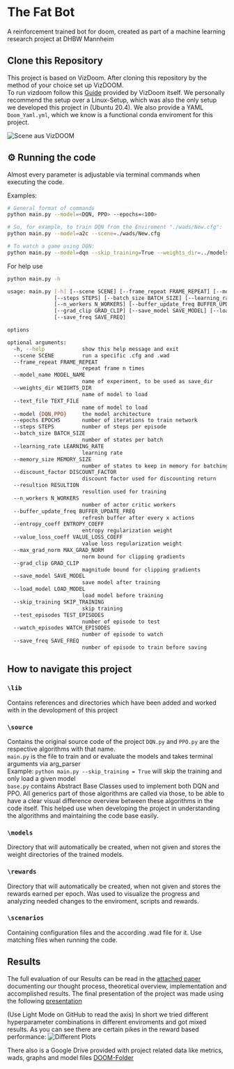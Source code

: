 # The Fat Bot
A reinforcement trained bot for doom, created as part of a machine learning research project at DHBW Mannheim

## Clone this Repository
This project is based on VizDoom. After cloning this repository by the method of your choice set up VizDOOM.\
To run vizdoom follow this [Guide](https://github.com/mwydmuch/ViZDoom/blob/master/doc/Building.md#linux_build) provided by VizDoom itself.
We personally recommend the setup over a Linux-Setup, which was also the only setup we developed this project in (Ubuntu 20.4).
We also provide a YAML `Doom_Yaml.yml`, which we know is a functional conda enviroment for this project.

![Scene aus VizDOOM](https://i.imgur.com/lHclExd.png)


## ⚙️ Running the code
Almost every parameter is adjustable via terminal commands when executing the code.

Examples:
```sh
# General format of commands
python main.py --model=<DQN, PPO> --epochs=<100>

# So, for example, to train DQN from the Enviroment "./wads/New.cfg":
python main.py --model=a2c --scene=./wads/New.cfg

# To watch a game using DQN:
python main.py --model=dqn --skip_training=True --weights_dir=../models/DuelQ_from_basic.pth
```
For help use 
```sh
python main.py -h

usage: main.py [-h] [--scene SCENE] [--frame_repeat FRAME_REPEAT] [--model_name MODEL_NAME] [--weights_dir WEIGHTS_DIR] [--text_file TEXT_FILE] [--model {DQN,PPO}] [--epochs EPOCHS]
               [--steps STEPS] [--batch_size BATCH_SIZE] [--learning_rate LEARNING_RATE] [--memory_size MEMORY_SIZE] [--discount_factor DISCOUNT_FACTOR] [--resultion RESULTION]
               [--n_workers N_WORKERS] [--buffer_update_freq BUFFER_UPDATE_FREQ] [--entropy_coeff ENTROPY_COEFF] [--value_loss_coeff VALUE_LOSS_COEFF] [--max_grad_norm MAX_GRAD_NORM]
               [--grad_clip GRAD_CLIP] [--save_model SAVE_MODEL] [--load_model LOAD_MODEL] [--skip_training SKIP_TRAINING] [--test_episodes TEST_EPISODES] [--watch_episodes WATCH_EPISODES]
               [--save_freq SAVE_FREQ]

options

optional arguments:
  -h, --help            show this help message and exit
  --scene SCENE         run a specific .cfg and .wad
  --frame_repeat FRAME_REPEAT
                        repeat frame n times
  --model_name MODEL_NAME
                        name of experiment, to be used as save_dir
  --weights_dir WEIGHTS_DIR
                        name of model to load
  --text_file TEXT_FILE
                        name of model to load
  --model {DQN,PPO}     the model architecture
  --epochs EPOCHS       number of iterations to train network
  --steps STEPS         number of steps per episode
  --batch_size BATCH_SIZE
                        number of states per batch
  --learning_rate LEARNING_RATE
                        learning rate
  --memory_size MEMORY_SIZE
                        number of states to keep in memory for batching
  --discount_factor DISCOUNT_FACTOR
                        discount factor used for discounting return
  --resultion RESULTION
                        resultion used for training
  --n_workers N_WORKERS
                        number of actor critic workers
  --buffer_update_freq BUFFER_UPDATE_FREQ
                        refresh buffer after every x actions
  --entropy_coeff ENTROPY_COEFF
                        entropy regularization weight
  --value_loss_coeff VALUE_LOSS_COEFF
                        value loss regularization weight
  --max_grad_norm MAX_GRAD_NORM
                        norm bound for clipping gradients
  --grad_clip GRAD_CLIP
                        magnitude bound for clipping gradients
  --save_model SAVE_MODEL
                        save model after training
  --load_model LOAD_MODEL
                        load model before training
  --skip_training SKIP_TRAINING
                        skip training
  --test_episodes TEST_EPISODES
                        number of episode to test
  --watch_episodes WATCH_EPISODES
                        number of episode to watch
  --save_freq SAVE_FREQ
                        number of episode to train before saving
```
## How to navigate this project
### `\lib`
Contains references and directories which have been added and worked with in the devolopment of this project

### `\source`
Contains the original source code of the project
`DQN.py` and `PPO.py` are the respective algorithms with that name.\
`main.py` is the file to train and or evaluate the models and takes terminal arguments via arg_parser\
Example: `python main.py --skip_training = True` will skip the training and only load a given model\
`base.py` contains Abstract Base Classes used to implement both DQN and PPO. All generics part of those algorithms are called via those,
to be able to have a clear visual difference overview between these algorithms in the code itself. This helped use when developing the project in understanding
the algorithms and maintaining the code base easily.

### `\models`
Directory that will automatically be created, when not given and stores the weight directories of the trained models.

### `\rewards`
Directory that will automatically be created, when not given and stores the rewards earned per epoch. Was used to visualize the progress and analyzing needed changes to the enviroment, scripts and rewards.

### `\scenarios`
Containing configuration files and the according .wad file for it. Use matching files when running the code.

## Results
The full evaluation of our Results can be read in the [attached paper](https://github.com/FatManWalking/the_fat_bot/blob/main/TheFatBot%20-%20DOOM%20for%20reinforcement%20learning.pdf) documenting our thought process, theoretical overview, implementation and accomplished results. The final presentation of the project was made using the following [presentation](https://github.com/FatManWalking/the_fat_bot/blob/main/TheFatBotPresentation.pdf)

(Use Light Mode on GitHub to read the axis)
In short we tried different hyperparameter combinations in different enviroments and got mixed results.
As you can see there are certain pikes in the reward based performance:
![Different Plots](https://user-images.githubusercontent.com/46927512/127165861-e5167b0c-4c64-4958-8afb-f92156f25123.png)

There also is a Google Drive provided with project related data like metrics, wads, graphs and model files [DOOM-Folder](https://drive.google.com/drive/folders/1rHizC5ppqcJWElBOVd-HAEOcjqUoW5lT?usp=sharing)
